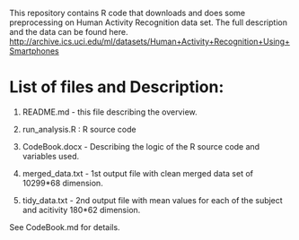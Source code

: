 This repository contains R code that downloads and does some preprocessing on Human Activity Recognition data set. 
The full description and the data can be found here.
http://archive.ics.uci.edu/ml/datasets/Human+Activity+Recognition+Using+Smartphones

List of files and Description:
===================
1) README.md - this file describing the overview. 

2) run_analysis.R : R source code

3) CodeBook.docx - Describing the logic of the R source code and variables used.

4) merged_data.txt - 1st output file with clean merged data set of 10299*68 dimension.

5) tidy_data.txt - 2nd output file with mean values for each of the subject and acitivity  180*62 dimension.

See CodeBook.md for details.
